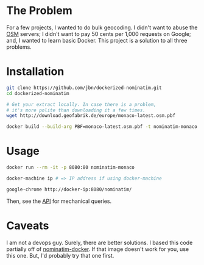 # The Problem

For a few projects, I wanted to do bulk geocoding. I didn't want to abuse the [OSM](https://www.openstreetmap.org/) servers; I didn't want to pay 50 cents per 1,000 requests on Google; and, I wanted to learn basic Docker. This project is a solution to all three problems. 


# Installation

```sh
git clone https://github.com/jbn/dockerized-nominatim.git
cd dockerized-nominatim

# Get your extract locally. In case there is a problem, 
# it's more polite than downloading it a few times. 
wget http://download.geofabrik.de/europe/monaco-latest.osm.pbf

docker build --build-arg PBF=monaco-latest.osm.pbf -t nominatim-monaco .
```

# Usage

```sh
docker run --rm -it -p 8080:80 nominatim-monaco

docker-machine ip # => IP address if using docker-machine

google-chrome http://docker-ip:8080/nominatim/
```

Then, see the [API](http://wiki.openstreetmap.org/wiki/Nominatim#Search) for mechanical queries.

# Caveats

I am not a devops guy. Surely, there are better solutions. I based this code partially off of [nominatim-docker](https://github.com/helvalius/nominatim-docker/blob/master/Dockerfile). If that image doesn't work for you, use this one. But, I'd probably try that one first. 


